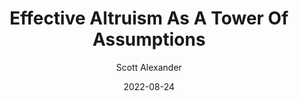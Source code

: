 ---
layout: podcast
title: "Effective Altruism As A Tower Of Assumptions"
author: Scott Alexander
description: https://astralcodexten.substack.com/p/effective-altruism-as-a-tower-of
date: 2022-08-24
length: 1663520
duration: 416
guid: effective-altruism-as-a-tower-of
---